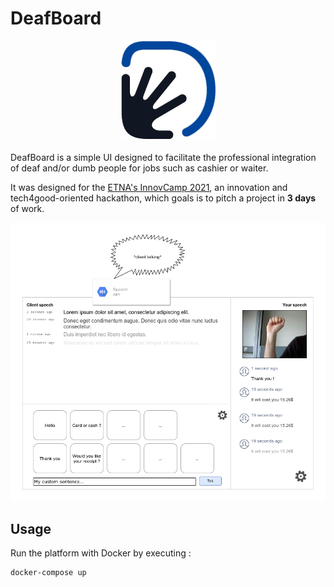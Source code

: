 # DeafBoard

<center>
    <img src="./logo.png"/>
</center>
<br/>
DeafBoard is a simple UI designed to facilitate the professional integration of deaf and/or dumb people for jobs such as cashier or waiter.

It was designed for the [ETNA's InnovCamp 2021](https://etna.io), an innovation and tech4good-oriented hackathon, which goals is to pitch a project in **3 days** of work.

![DeafBoard interface](./interface.png)

## Usage

Run the platform with Docker by executing :

```bash
docker-compose up
```
